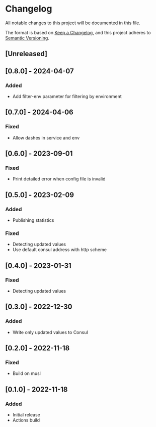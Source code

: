 # Changelog
All notable changes to this project will be documented in this file.

The format is based on [Keep a Changelog](https://keepachangelog.com/en/1.0.0/),
and this project adheres to [Semantic Versioning](https://semver.org/spec/v2.0.0.html).

## [Unreleased]

## [0.8.0] - 2024-04-07
### Added
- Add filter-env parameter for filtering by environment

## [0.7.0] - 2024-04-06
### Fixed
- Allow dashes in service and env

## [0.6.0] - 2023-09-01
### Fixed
- Print detailed error when config file is invalid

## [0.5.0] - 2023-02-09
### Added
- Publishing statistics
### Fixed
- Detecting updated values
- Use default consul address with http scheme

## [0.4.0] - 2023-01-31
### Fixed
- Detecting updated values

## [0.3.0] - 2022-12-30
### Added
- Write only updated values to Consul

## [0.2.0] - 2022-11-18
### Fixed
- Build on musl

## [0.1.0] - 2022-11-18
### Added
- Initial release
- Actions build
